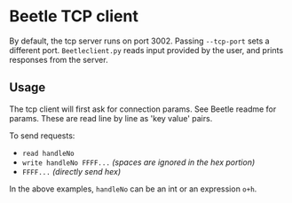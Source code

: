 # Beetle TCP client

By default, the tcp server runs on port 3002. Passing ```--tcp-port``` sets 
a different port. ```Beetleclient.py``` reads input provided by the user, 
and prints responses from the server.

## Usage

The tcp client will first ask for connection params. See Beetle readme for 
params. These are read line by line as 'key value' pairs.

To send requests:

* ```read handleNo```
* ```write handleNo FFFF...``` *(spaces are ignored in the hex portion)*
* ```FFFF...``` *(directly send hex)*

In the above examples, ```handleNo``` can be an int or an expression ```o+h```.
